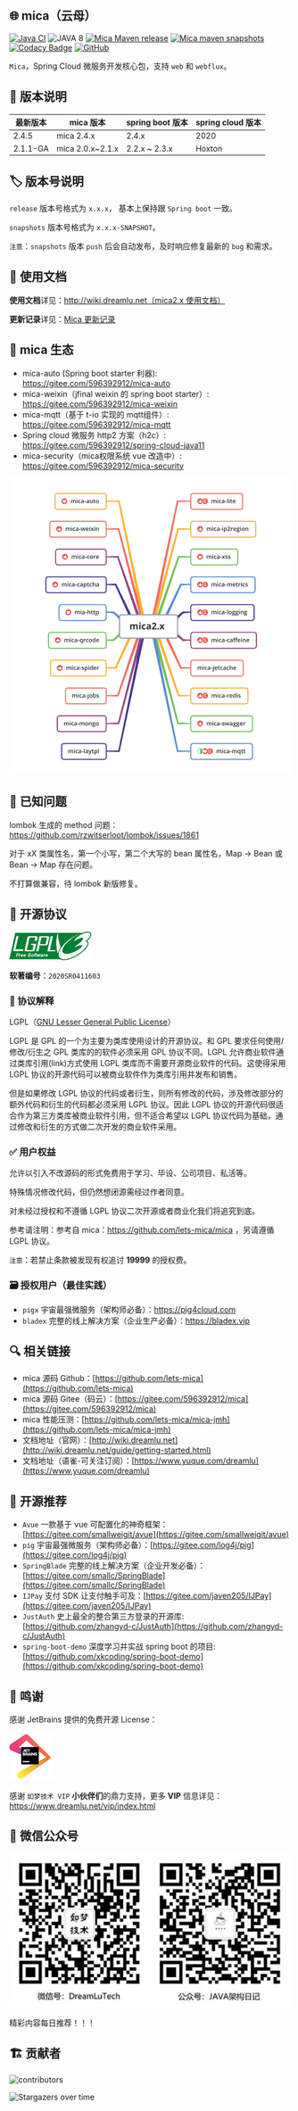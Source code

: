 ## 🌐 mica（云母）
[![Java CI](https://github.com/lets-mica/mica/workflows/Java%20CI/badge.svg)](https://github.com/lets-mica/mica/actions)
![JAVA 8](https://img.shields.io/badge/JDK-1.8+-brightgreen.svg)
[![Mica Maven release](https://img.shields.io/nexus/r/https/oss.sonatype.org/net.dreamlu/mica-bom.svg?style=flat-square)](https://mvnrepository.com/artifact/net.dreamlu/mica-bom)
[![Mica maven snapshots](https://img.shields.io/nexus/s/https/oss.sonatype.org/net.dreamlu/mica-bom.svg?style=flat-square)](https://oss.sonatype.org/content/repositories/snapshots/net/dreamlu/)
[![Codacy Badge](https://api.codacy.com/project/badge/Grade/eadcb54f2ec14f31b8abf3ab13ad2d4d)](https://app.codacy.com/app/ChunMengLu/mica?utm_source=github.com&utm_medium=referral&utm_content=lets-mica/mica&utm_campaign=Badge_Grade_Settings)
[![GitHub](https://img.shields.io/github/license/lets-mica/mica.svg?style=flat-square)](https://github.com/lets-mica/mica/blob/master/LICENSE)

`Mica`，Spring Cloud 微服务开发核心包，支持 `web` 和 `webflux`。

## 🔖 版本说明
| 最新版本     | mica 版本         | spring boot 版本  | spring cloud 版本 |
| ----------- | ---------------- | ---------------- | ----------------- |
| 2.4.5       | mica 2.4.x       | 2.4.x            | 2020              |
| 2.1.1-GA    | mica 2.0.x~2.1.x | 2.2.x ~ 2.3.x    | Hoxton            |

## 🏷️ 版本号说明
`release` 版本号格式为 `x.x.x`， 基本上保持跟 `Spring boot` 一致。

`snapshots` 版本号格式为 `x.x.x-SNAPSHOT`。

`注意`：`snapshots` 版本 `push` 后会自动发布，及时响应修复最新的 `bug` 和需求。

## 📝 使用文档
**使用文档**详见：[http://wiki.dreamlu.net（mica2.x 使用文档）](http://wiki.dreamlu.net/guide/getting-started.html)

**更新记录**详见：[Mica 更新记录](CHANGELOG.md)

## 🌱 mica 生态
- mica-auto (Spring boot starter 利器): https://gitee.com/596392912/mica-auto
- mica-weixin（jfinal weixin 的 spring boot starter）: https://gitee.com/596392912/mica-weixin
- mica-mqtt（基于 t-io 实现的 mqtt组件）: https://gitee.com/596392912/mica-mqtt
- Spring cloud 微服务 http2 方案（h2c）: https://gitee.com/596392912/spring-cloud-java11
- mica-security（mica权限系统 vue 改造中）: https://gitee.com/596392912/mica-security

![mica 2.x 模块图](docs/img/mica2.x-open.jpg)

## 🐛 已知问题
lombok 生成的 method 问题：https://github.com/rzwitserloot/lombok/issues/1861

对于 xX 类属性名，第一个小写，第二个大写的 bean 属性名，Map -> Bean 或 Bean -> Map 存在问题。

不打算做兼容，待 lombok 新版修复。

## 📌 开源协议
![LGPL v3](docs/img/lgplv3-147x51.png) 

**软著编号**：`2020SR0411603`

### 📄 协议解释
LGPL（[GNU Lesser General Public License](http://www.gnu.org/licenses/lgpl.html)）

LGPL 是 GPL 的一个为主要为类库使用设计的开源协议。和 GPL 要求任何使用/修改/衍生之 GPL 类库的的软件必须采用 GPL 协议不同。LGPL 允许商业软件通过类库引用(link)方式使用 LGPL 类库而不需要开源商业软件的代码。这使得采用 LGPL 协议的开源代码可以被商业软件作为类库引用并发布和销售。

但是如果修改 LGPL 协议的代码或者衍生，则所有修改的代码，涉及修改部分的额外代码和衍生的代码都必须采用 LGPL 协议。因此 LGPL 协议的开源代码很适合作为第三方类库被商业软件引用，但不适合希望以 LGPL 协议代码为基础，通过修改和衍生的方式做二次开发的商业软件采用。

### ✅ 用户权益
允许以引入不改源码的形式免费用于学习、毕设、公司项目、私活等。

特殊情况修改代码，但仍然想闭源需经过作者同意。

对未经过授权和不遵循 LGPL 协议二次开源或者商业化我们将追究到底。

参考请注明：参考自 mica：https://github.com/lets-mica/mica ，另请遵循 LGPL 协议。

`注意`：若禁止条款被发现有权追讨 **19999** 的授权费。

### 🗃️ 授权用户（最佳实践）
- `pigx` 宇宙最强微服务（架构师必备）：https://pig4cloud.com
- `bladex` 完整的线上解决方案（企业生产必备）：https://bladex.vip

## 🔍️ 相关链接
- mica 源码 Github：[https://github.com/lets-mica](https://github.com/lets-mica)
- mica 源码 Gitee（码云）：[https://gitee.com/596392912/mica](https://gitee.com/596392912/mica)
- mica 性能压测：[https://github.com/lets-mica/mica-jmh](https://github.com/lets-mica/mica-jmh)
- 文档地址（官网）：[http://wiki.dreamlu.net](http://wiki.dreamlu.net/guide/getting-started.html)
- 文档地址（语雀-可关注订阅）：[https://www.yuque.com/dreamlu](https://www.yuque.com/dreamlu)

## 🍻 开源推荐
- `Avue` 一款基于 vue 可配置化的神奇框架：[https://gitee.com/smallweigit/avue](https://gitee.com/smallweigit/avue)
- `pig` 宇宙最强微服务（架构师必备）：[https://gitee.com/log4j/pig](https://gitee.com/log4j/pig)
- `SpringBlade` 完整的线上解决方案（企业开发必备）：[https://gitee.com/smallc/SpringBlade](https://gitee.com/smallc/SpringBlade)
- `IJPay` 支付 SDK 让支付触手可及：[https://gitee.com/javen205/IJPay](https://gitee.com/javen205/IJPay)
- `JustAuth` 史上最全的整合第三方登录的开源库: [https://github.com/zhangyd-c/JustAuth](https://github.com/zhangyd-c/JustAuth)
- `spring-boot-demo` 深度学习并实战 spring boot 的项目: [https://github.com/xkcoding/spring-boot-demo](https://github.com/xkcoding/spring-boot-demo)

## 💚 鸣谢
感谢 JetBrains 提供的免费开源 License：

[![JetBrains](docs/img/jetbrains.png)](https://www.jetbrains.com/?from=mica)

感谢 `如梦技术 VIP` **小伙伴们**的鼎力支持，更多 **VIP** 信息详见：https://www.dreamlu.net/vip/index.html

## 📱 微信公众号

![如梦技术](docs/img/dreamlu-weixin.jpg)

精彩内容每日推荐！！！

## 🏗️ 贡献者
![contributors](https://whnb.wang/contributors/596392912/mica)

![Stargazers over time](https://whnb.wang/img/596392912/mica)
